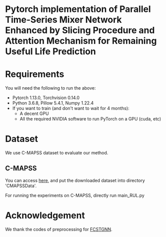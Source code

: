 # Pytorch implementation of Parallel Time-Series Mixer Network Enhanced by Slicing Procedure and Attention Mechanism for Remaining Useful Life Prediction

# Requirements

You will need the following to run the above:
- Pytorch 1.13.0, Torchvision 0.14.0
- Python 3.6.8, Pillow 5.4.1, Numpy 1.22.4
- If you want to train (and don't want to wait for 4 months):
  - A decent GPU
  - All the required NVIDIA software to run PyTorch on a GPU (cuda, etc)


# Dataset

We use C-MAPSS dataset to evaluate our method.

## C-MAPSS

You can access [here](https://ti.arc.nasa.gov/tech/dash/groups/pcoe/prognostic-data-repository/), and put the downloaded dataset into directory 'CMAPSSData'.

For running the experiments on C-MAPSS, directly run main_RUL.py


# Acknowledgement

We thank the codes of preprocessing for [FCSTGNN](https://github.com/Frank-Wang-oss/FCSTGNN).
